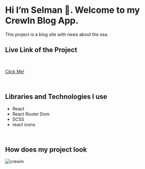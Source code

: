 <h1>Hi I’m Selman 👋. Welcome to my  CrewIn Blog App.  </h1>

This project is a blog site with news about the sea.

<h2>Live Link of the Project</h2>

<br>

[Click Me!](https://crewin-blog.vercel.app/)

<br>

<h2>Libraries and Technologies I use</h2>
 
 * React
 * React Router Dom
 * SCSS
 * react icons


<br>



<h2>How does my project look</h2>


![crewin](https://user-images.githubusercontent.com/97898216/186534031-e91366da-a35b-43f3-a2f1-e555242e8e7a.gif)
